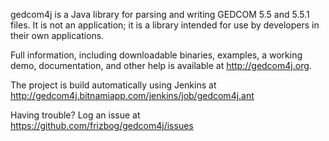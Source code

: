 gedcom4j is a Java library for parsing and writing GEDCOM 5.5 and 5.5.1 files.  It is not an application; it is a library intended for use by developers in their own applications.

Full information, including downloadable binaries, examples, a working demo, documentation, and other help is available at http://gedcom4j.org.

The project is build automatically using Jenkins at http://gedcom4j.bitnamiapp.com/jenkins/job/gedcom4j.ant 

Having trouble? Log an issue at https://github.com/frizbog/gedcom4j/issues
